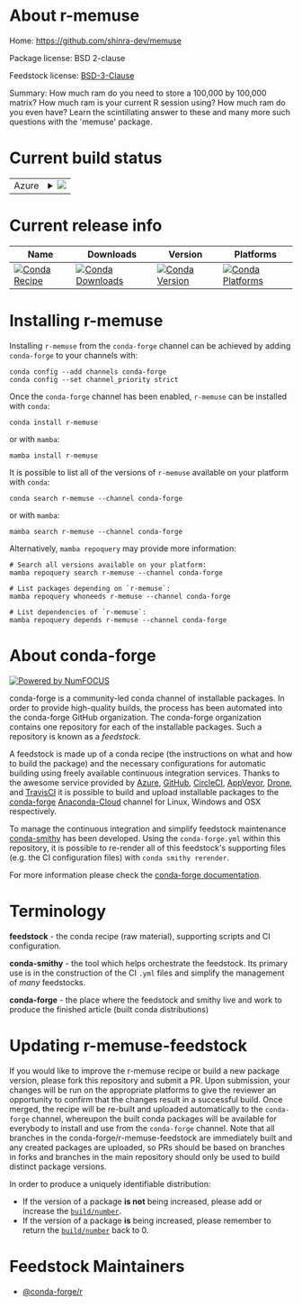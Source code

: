 About r-memuse
==============

Home: https://github.com/shinra-dev/memuse

Package license: BSD 2-clause

Feedstock license: [BSD-3-Clause](https://github.com/conda-forge/r-memuse-feedstock/blob/main/LICENSE.txt)

Summary: How much ram do you need to store a 100,000 by 100,000 matrix? How much ram is your current R session using? How much ram do you even have? Learn the scintillating answer to these and many more such questions with the 'memuse' package.

Current build status
====================


<table>
    
  <tr>
    <td>Azure</td>
    <td>
      <details>
        <summary>
          <a href="https://dev.azure.com/conda-forge/feedstock-builds/_build/latest?definitionId=1348&branchName=main">
            <img src="https://dev.azure.com/conda-forge/feedstock-builds/_apis/build/status/r-memuse-feedstock?branchName=main">
          </a>
        </summary>
        <table>
          <thead><tr><th>Variant</th><th>Status</th></tr></thead>
          <tbody><tr>
              <td>linux_64_r_base4.1</td>
              <td>
                <a href="https://dev.azure.com/conda-forge/feedstock-builds/_build/latest?definitionId=1348&branchName=main">
                  <img src="https://dev.azure.com/conda-forge/feedstock-builds/_apis/build/status/r-memuse-feedstock?branchName=main&jobName=linux&configuration=linux_64_r_base4.1" alt="variant">
                </a>
              </td>
            </tr><tr>
              <td>linux_64_r_base4.2</td>
              <td>
                <a href="https://dev.azure.com/conda-forge/feedstock-builds/_build/latest?definitionId=1348&branchName=main">
                  <img src="https://dev.azure.com/conda-forge/feedstock-builds/_apis/build/status/r-memuse-feedstock?branchName=main&jobName=linux&configuration=linux_64_r_base4.2" alt="variant">
                </a>
              </td>
            </tr><tr>
              <td>osx_64_r_base4.1</td>
              <td>
                <a href="https://dev.azure.com/conda-forge/feedstock-builds/_build/latest?definitionId=1348&branchName=main">
                  <img src="https://dev.azure.com/conda-forge/feedstock-builds/_apis/build/status/r-memuse-feedstock?branchName=main&jobName=osx&configuration=osx_64_r_base4.1" alt="variant">
                </a>
              </td>
            </tr><tr>
              <td>osx_64_r_base4.2</td>
              <td>
                <a href="https://dev.azure.com/conda-forge/feedstock-builds/_build/latest?definitionId=1348&branchName=main">
                  <img src="https://dev.azure.com/conda-forge/feedstock-builds/_apis/build/status/r-memuse-feedstock?branchName=main&jobName=osx&configuration=osx_64_r_base4.2" alt="variant">
                </a>
              </td>
            </tr><tr>
              <td>win_64</td>
              <td>
                <a href="https://dev.azure.com/conda-forge/feedstock-builds/_build/latest?definitionId=1348&branchName=main">
                  <img src="https://dev.azure.com/conda-forge/feedstock-builds/_apis/build/status/r-memuse-feedstock?branchName=main&jobName=win&configuration=win_64_" alt="variant">
                </a>
              </td>
            </tr>
          </tbody>
        </table>
      </details>
    </td>
  </tr>
</table>

Current release info
====================

| Name | Downloads | Version | Platforms |
| --- | --- | --- | --- |
| [![Conda Recipe](https://img.shields.io/badge/recipe-r--memuse-green.svg)](https://anaconda.org/conda-forge/r-memuse) | [![Conda Downloads](https://img.shields.io/conda/dn/conda-forge/r-memuse.svg)](https://anaconda.org/conda-forge/r-memuse) | [![Conda Version](https://img.shields.io/conda/vn/conda-forge/r-memuse.svg)](https://anaconda.org/conda-forge/r-memuse) | [![Conda Platforms](https://img.shields.io/conda/pn/conda-forge/r-memuse.svg)](https://anaconda.org/conda-forge/r-memuse) |

Installing r-memuse
===================

Installing `r-memuse` from the `conda-forge` channel can be achieved by adding `conda-forge` to your channels with:

```
conda config --add channels conda-forge
conda config --set channel_priority strict
```

Once the `conda-forge` channel has been enabled, `r-memuse` can be installed with `conda`:

```
conda install r-memuse
```

or with `mamba`:

```
mamba install r-memuse
```

It is possible to list all of the versions of `r-memuse` available on your platform with `conda`:

```
conda search r-memuse --channel conda-forge
```

or with `mamba`:

```
mamba search r-memuse --channel conda-forge
```

Alternatively, `mamba repoquery` may provide more information:

```
# Search all versions available on your platform:
mamba repoquery search r-memuse --channel conda-forge

# List packages depending on `r-memuse`:
mamba repoquery whoneeds r-memuse --channel conda-forge

# List dependencies of `r-memuse`:
mamba repoquery depends r-memuse --channel conda-forge
```


About conda-forge
=================

[![Powered by
NumFOCUS](https://img.shields.io/badge/powered%20by-NumFOCUS-orange.svg?style=flat&colorA=E1523D&colorB=007D8A)](https://numfocus.org)

conda-forge is a community-led conda channel of installable packages.
In order to provide high-quality builds, the process has been automated into the
conda-forge GitHub organization. The conda-forge organization contains one repository
for each of the installable packages. Such a repository is known as a *feedstock*.

A feedstock is made up of a conda recipe (the instructions on what and how to build
the package) and the necessary configurations for automatic building using freely
available continuous integration services. Thanks to the awesome service provided by
[Azure](https://azure.microsoft.com/en-us/services/devops/), [GitHub](https://github.com/),
[CircleCI](https://circleci.com/), [AppVeyor](https://www.appveyor.com/),
[Drone](https://cloud.drone.io/welcome), and [TravisCI](https://travis-ci.com/)
it is possible to build and upload installable packages to the
[conda-forge](https://anaconda.org/conda-forge) [Anaconda-Cloud](https://anaconda.org/)
channel for Linux, Windows and OSX respectively.

To manage the continuous integration and simplify feedstock maintenance
[conda-smithy](https://github.com/conda-forge/conda-smithy) has been developed.
Using the ``conda-forge.yml`` within this repository, it is possible to re-render all of
this feedstock's supporting files (e.g. the CI configuration files) with ``conda smithy rerender``.

For more information please check the [conda-forge documentation](https://conda-forge.org/docs/).

Terminology
===========

**feedstock** - the conda recipe (raw material), supporting scripts and CI configuration.

**conda-smithy** - the tool which helps orchestrate the feedstock.
                   Its primary use is in the construction of the CI ``.yml`` files
                   and simplify the management of *many* feedstocks.

**conda-forge** - the place where the feedstock and smithy live and work to
                  produce the finished article (built conda distributions)


Updating r-memuse-feedstock
===========================

If you would like to improve the r-memuse recipe or build a new
package version, please fork this repository and submit a PR. Upon submission,
your changes will be run on the appropriate platforms to give the reviewer an
opportunity to confirm that the changes result in a successful build. Once
merged, the recipe will be re-built and uploaded automatically to the
`conda-forge` channel, whereupon the built conda packages will be available for
everybody to install and use from the `conda-forge` channel.
Note that all branches in the conda-forge/r-memuse-feedstock are
immediately built and any created packages are uploaded, so PRs should be based
on branches in forks and branches in the main repository should only be used to
build distinct package versions.

In order to produce a uniquely identifiable distribution:
 * If the version of a package **is not** being increased, please add or increase
   the [``build/number``](https://docs.conda.io/projects/conda-build/en/latest/resources/define-metadata.html#build-number-and-string).
 * If the version of a package **is** being increased, please remember to return
   the [``build/number``](https://docs.conda.io/projects/conda-build/en/latest/resources/define-metadata.html#build-number-and-string)
   back to 0.

Feedstock Maintainers
=====================

* [@conda-forge/r](https://github.com/conda-forge/r/)

